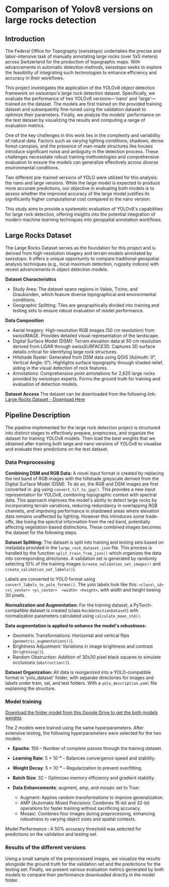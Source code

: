 # Comparison of Yolov8 versions on large rocks detection

## Introduction

The Federal Office for Topography (swisstopo) undertakes the precise and labor-intensive task of manually annotating large rocks (over 5x5 meters) across Switzerland for the production of topographic maps. With advancements in automatic detection methods, swisstopo seeks to explore the feasibility of integrating such technologies to enhance efficiency and accuracy in their workflows.

This project investigates the application of the YOLOv8 object detection framework on swisstopo's large rock detection dataset. Specifically, we evaluate the performance of two YOLOv8 versions—'nano' and 'large'—trained on the dataset. The models are first trained on the provided training dataset and subsequently fine-tuned using the validation dataset to optimize their parameters. Finally, we analyze the models' performance on the test dataset by visualizing the results and computing a range of evaluation metrics.

One of the key challenges in this work lies in the complexity and variability of natural data. Factors such as varying lighting conditions, shadows, dense forest canopies, and the presence of man-made structures like houses introduce significant noise and ambiguity in the detection process. These challenges necessitate robust training methodologies and comprehensive evaluation to ensure the models can generalize effectively across diverse environmental conditions.

Two different pre-trained versions of YOLO were utilized for this analysis: the nano and large versions. While the large model is expected to produce more accurate predictions, our objective in evaluating both models is to assess whether the improved accuracy of the large model justifies its significantly higher computational cost compared to the nano version.

This study aims to provide a systematic evaluation of YOLOv8's capabilities for large rock detection, offering insights into the potential integration of modern machine learning techniques into geospatial annotation workflows.

## Large Rocks Dataset

The Large Rocks Dataset serves as the foundation for this project and is derived from high-resolution imagery and terrain models annotated by swisstopo. It offers a unique opportunity to compare traditional geospatial analysis techniques (e.g., local maximum detection, rugosity indices) with recent advancements in object detection models.

**Dataset Characteristics**
- Study Area: The dataset spans regions in Valais, Ticino, and Graubünden, which feature diverse topographical and environmental conditions.
- Geographic Splitting: Tiles are geographically divided into training and testing sets to ensure robust evaluation of model performance.

**Data Composition**
- Aerial Imagery: High-resolution RGB images (50 cm resolution) from swissIMAGE.
Provides detailed visual representation of the landscape.
- Digital Surface Model (DSM): Terrain elevation data at 50 cm resolution derived from LiDAR through swissSURFACE3D. Captures 3D surface details critical for identifying large rock structures.
- Hillshade Raster: Generated from DSM data using QGIS (Azimuth: 0°, Vertical Angle: 0°). Highlights surface topography through shaded relief, aiding in the visual detection of rock features.
- Annotations: Comprehensive point annotations for 2,625 large rocks provided by swisstopo experts. Forms the ground truth for training and evaluation of detection models.

**Dataset Access**
The dataset can be downloaded from the following link:
[Large Rocks Dataset - Download Here](https://enacshare.epfl.ch/bY2wS5TcA4CefGks7NtXg)

## Pipeline Description

The pipeline implemented for the large rock detection project is structured into distinct stages to effectively prepare, preprocess, and organize the dataset for training YOLOv8 models. Then load the best weights that we obtained after training both large and nano versions of YOLOv8 to visualise and evaluate their predictions on the test dataset.

### Data Preprocessing

**Combining DSM and RGB Data:**
A novel input format is created by replacing the red band of RGB images with the hillshade greyscale derived from the Digital Surface Model (DSM). To do so, the RGB and DSM images are first converted in .jpg using `convert_tif_to_jpg()`. This provides a new input representation for YOLOv8, combining topographic context with spectral data. This approach improves the model's ability to detect large rocks by incorporating terrain variations, reducing redundancy in overlapping RGB channels, and improving performance in shadowed areas where elevation data remains unaffected by lighting. However this introduces some trade-offs, like losing the spectral information from the red band, potentially affecting vegetation-based distinctions. These combined images becomes the dataset for the following steps.

**Dataset Splitting:**
The dataset is split into training and testing sets based on metadata provided in the `large_rock_dataset.json` file. This process is handled by the function `split_train_from_json()` which organizes the data into corresponding directories.
A validation set is generated by randomly selecting 10% of the training images (`create_validation_set_images()` and `create_validation_set_labels()`).

Labels are converted to YOLO format using `convert_labels_to_yolo_format()`. The yolo labels look like this:
`<class\_id> <x\_center> <y\_center>  <width> <height>`, with width and height beeing 30 pixels.

**Normalization and Augmentation:**
For the training dataset, a PyTorch-compatible dataset is created (class `RockDetectionDataset`) with normalization parameters calculated using `calculate_mean_std()`.

**Data augmentation is applied to enhance the model's robustness:**
- Geometric Transformations: Horizontal and vertical flips (`geometric_augmentations()`).
- Brightness Adjustment: Variations in image brightness and contrast (`brightning()`).
- Random Obstruction: Addition of 30x30 pixel black squares to simulate occlusions (`obstruction()`).

**Dataset Organization:**
All data is reorganized into a YOLO-compatible format in 'yolo_dataset' folder, with separate directories for images and labels under train, val, and test folders. With a `yolo_description.yaml` file explaining the structure.

### Model training

[Download the folder model from this Google Drive to get the both models weights](https://drive.google.com/drive/folders/1XsQa--gZmbfJvRCiTDBKF1DENv7QX57_?usp=sharing)

The 2 models were trained using the same hyperparameters. After extensive testing, the following hyperparameters were selected for the two models:

- **Epochs**: 150 – Number of complete passes through the training dataset.

- **Learning Rate**: 5 × 10⁻⁴ – Balances convergence speed and stability.

- **Weight Decay**: 5 × 10⁻⁴ – Regularization to prevent overfitting.

- **Batch Size**: 32 – Optimizes memory efficiency and gradient stability.

- **Data Enhancements**: augment, amp, and mosaic set to True:
  - Augment: Applies random transformations to improve generalization.
  - AMP (Automatic Mixed Precision): Combines 16-bit and 32-bit operations for faster training without sacrificing accuracy.
  - Mosaic: Combines four images during preprocessing, enhancing robustness to varying object sizes and spatial contexts.

Model Performance : A 50% accuracy threshold was selected for predictions on the validation and testing set.

### Results of the different versions

Using a small sample of the preprocessed images, we visualize the results alongside the ground truth for the validation set and the predictions for the testing set. Finally, we present various evaluation metrics generated by both models to compare their performance downloaded directly in the model folder.